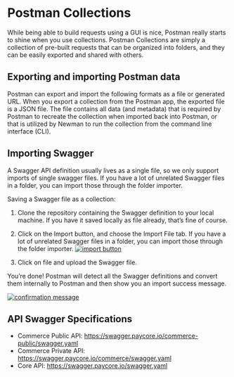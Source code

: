 # Postman Collections

While being able to build requests using a GUI is nice, Postman really starts to shine when you use collections. Postman Collections are simply a collection of pre-built requests that can be organized into folders, and they can be easily exported and shared with others.

## Exporting and importing Postman data

Postman can export and import the following formats as a file or generated URL. When you export a collection from the Postman app, the exported file is a JSON file. The file contains all data (and metadata) that is required by Postman to recreate the collection when imported back into Postman, or that is utilized by Newman to run the collection from the command line interface (CLI).

## Importing Swagger

A Swagger API definition usually lives as a single file, so we only support imports of single swagger files. If you have a lot of unrelated Swagger files in a folder, you can import those through the folder importer.

Saving a Swagger file as a collection:

1.  Clone the repository containing the Swagger definition to your local machine. If you have it saved locally as file already, that’s fine of course.
    
2.  Click on the Import button, and choose the Import File tab. If you have a lot of unrelated Swagger files in a folder, you can import those through the folder importer.
    [![import button](https://s3.amazonaws.com/postman-static-getpostman-com/postman-docs/WS-collections-view-raml-1a.png)](https://s3.amazonaws.com/postman-static-getpostman-com/postman-docs/WS-collections-view-raml-1a.png)

3.  Click on file and upload the Swagger file.

You’re done! Postman will detect all the Swagger definitions and convert them internally to Postman and then show you an import success message.

[![confirmation message](https://s3.amazonaws.com/postman-static-getpostman-com/postman-docs/WS-data-format-raml-2a.png)](https://s3.amazonaws.com/postman-static-getpostman-com/postman-docs/WS-data-format-raml-2a.png)

## API Swagger Specifications

-   Commerce Public API: https://swagger.paycore.io/commerce-public/swagger.yaml
-   Commerce Private API: https://swagger.paycore.io/commerce/swagger.yaml
-   Core API: https://swagger.paycore.io/swagger.yaml